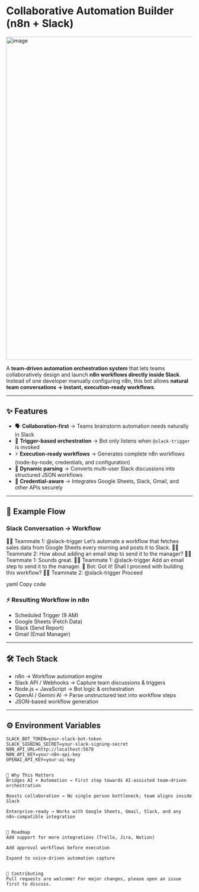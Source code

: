 #  Collaborative Automation Builder (n8n + Slack)

<img width="1854" height="873" alt="image" src="https://github.com/user-attachments/assets/16cc72ea-1ca3-4f8c-bd93-fd00c003a787" />

A **team-driven automation orchestration system** that lets teams collaboratively design and launch **n8n workflows directly inside Slack**.  
Instead of one developer manually configuring n8n, this bot allows **natural team conversations → instant, execution-ready workflows**.

---

## ✨ Features
- 🗣 **Collaboration-first** → Teams brainstorm automation needs naturally in Slack  
- 🎯 **Trigger-based orchestration** → Bot only listens when `@slack-trigger` is invoked  
- ⚡ **Execution-ready workflows** → Generates complete n8n workflows (node-by-node, credentials, and configuration)  
- 🔄 **Dynamic parsing** → Converts multi-user Slack discussions into structured JSON workflows  
- 🔐 **Credential-aware** → Integrates Google Sheets, Slack, Gmail, and other APIs securely  

---

## 🚀 Example Flow

### Slack Conversation → Workflow
👩‍💻 Teammate 1: @slack-trigger Let’s automate a workflow that fetches sales data from Google Sheets every morning and posts it to Slack.
👨‍💻 Teammate 2: How about adding an email step to send it to the manager?
👩‍💻 Teammate 1: Sounds great.
👩‍💻 Teammate 1: @slack-trigger Add an email step to send it to the manager.
🤖 Bot: Got it! Shall I proceed with building this workflow?
👨‍💻 Teammate 2: @slack-trigger Proceed

yaml
Copy code

### ⚡ Resulting Workflow in n8n
- Scheduled Trigger (9 AM)  
- Google Sheets (Fetch Data)  
- Slack (Send Report)  
- Gmail (Email Manager)  

---

## 🛠 Tech Stack
- n8n → Workflow automation engine  
- Slack API / Webhooks → Capture team discussions & triggers  
- Node.js + JavaScript → Bot logic & orchestration  
- OpenAI / Gemini AI → Parse unstructured text into workflow steps  
- JSON-based workflow generation  

---

## ⚙️ Environment Variables
```env
SLACK_BOT_TOKEN=your-slack-bot-token
SLACK_SIGNING_SECRET=your-slack-signing-secret
N8N_API_URL=http://localhost:5678
N8N_API_KEY=your-n8n-api-key
OPENAI_API_KEY=your-ai-key


🌟 Why This Matters
Bridges AI + Automation → First step towards AI-assisted team-driven orchestration

Boosts collaboration → No single person bottleneck; team aligns inside Slack

Enterprise-ready → Works with Google Sheets, Gmail, Slack, and any n8n-compatible integration


📌 Roadmap
Add support for more integrations (Trello, Jira, Notion)

Add approval workflows before execution

Expand to voice-driven automation capture


🤝 Contributing
Pull requests are welcome! For major changes, please open an issue first to discuss.
